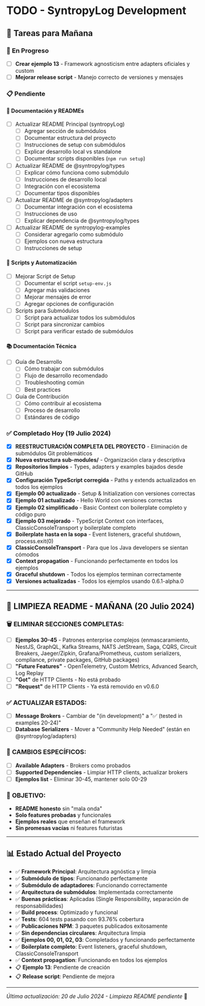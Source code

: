 # TODO - SyntropyLog Development

## 🎯 Tareas para Mañana

### 🚧 En Progreso
- [ ] **Crear ejemplo 13** - Framework agnosticism entre adapters oficiales y custom
- [ ] **Mejorar release script** - Manejo correcto de versiones y mensajes

### 📋 Pendiente

#### 📝 **Documentación y READMEs**
- [ ] Actualizar README Principal (syntropyLog)
  - [ ] Agregar sección de submódulos
  - [ ] Documentar estructura del proyecto
  - [ ] Instrucciones de setup con submódulos
  - [ ] Explicar desarrollo local vs standalone
  - [ ] Documentar scripts disponibles (`npm run setup`)

- [ ] Actualizar README de @syntropylog/types
  - [ ] Explicar cómo funciona como submódulo
  - [ ] Instrucciones de desarrollo local
  - [ ] Integración con el ecosistema
  - [ ] Documentar tipos disponibles

- [ ] Actualizar README de @syntropylog/adapters
  - [ ] Documentar integración con el ecosistema
  - [ ] Instrucciones de uso
  - [ ] Explicar dependencia de @syntropylog/types

- [ ] Actualizar README de syntropylog-examples
  - [ ] Considerar agregarlo como submódulo
  - [ ] Ejemplos con nueva estructura
  - [ ] Instrucciones de setup

#### 🔧 **Scripts y Automatización**
- [ ] Mejorar Script de Setup
  - [ ] Documentar el script `setup-env.js`
  - [ ] Agregar más validaciones
  - [ ] Mejorar mensajes de error
  - [ ] Agregar opciones de configuración

- [ ] Scripts para Submódulos
  - [ ] Script para actualizar todos los submódulos
  - [ ] Script para sincronizar cambios
  - [ ] Script para verificar estado de submódulos

#### 📚 **Documentación Técnica**
- [ ] Guía de Desarrollo
  - [ ] Cómo trabajar con submódulos
  - [ ] Flujo de desarrollo recomendado
  - [ ] Troubleshooting común
  - [ ] Best practices

- [ ] Guía de Contribución
  - [ ] Cómo contribuir al ecosistema
  - [ ] Proceso de desarrollo
  - [ ] Estándares de código

### ✅ Completado Hoy (19 Julio 2024)
- [x] **REESTRUCTURACIÓN COMPLETA DEL PROYECTO** - Eliminación de submódulos Git problemáticos
- [x] **Nueva estructura sub-modules/** - Organización clara y descriptiva
- [x] **Repositorios limpios** - Types, adapters y examples bajados desde GitHub
- [x] **Configuración TypeScript corregida** - Paths y extends actualizados en todos los ejemplos
- [x] **Ejemplo 00 actualizado** - Setup & Initialization con versiones correctas
- [x] **Ejemplo 01 actualizado** - Hello World con versiones correctas
- [x] **Ejemplo 02 simplificado** - Basic Context con boilerplate completo y código puro
- [x] **Ejemplo 03 mejorado** - TypeScript Context con interfaces, ClassicConsoleTransport y boilerplate completo
- [x] **Boilerplate hasta en la sopa** - Event listeners, graceful shutdown, process.exit(0)
- [x] **ClassicConsoleTransport** - Para que los Java developers se sientan cómodos
- [x] **Context propagation** - Funcionando perfectamente en todos los ejemplos
- [x] **Graceful shutdown** - Todos los ejemplos terminan correctamente
- [x] **Versiones actualizadas** - Todos los ejemplos usando 0.6.1-alpha.0

---

## 🧹 LIMPIEZA README - MAÑANA (20 Julio 2024)

### 🗑️ **ELIMINAR SECCIONES COMPLETAS:**
- [ ] **Ejemplos 30-45** - Patrones enterprise complejos (enmascaramiento, NestJS, GraphQL, Kafka Streams, NATS JetStream, Saga, CQRS, Circuit Breakers, Jaeger/Zipkin, Grafana/Prometheus, custom serializers, compliance, private packages, GitHub packages)
- [ ] **"Future Features"** - OpenTelemetry, Custom Metrics, Advanced Search, Log Replay
- [ ] **"Got"** de HTTP Clients - No está probado
- [ ] **"Request"** de HTTP Clients - Ya está removido en v0.6.0

### ✅ **ACTUALIZAR ESTADOS:**
- [ ] **Message Brokers** - Cambiar de "(in development)" a "✅ (tested in examples 20-24)"
- [ ] **Database Serializers** - Mover a "Community Help Needed" (están en @syntropylog/adapters)

### 📝 **CAMBIOS ESPECÍFICOS:**
- [ ] **Available Adapters** - Brokers como probados
- [ ] **Supported Dependencies** - Limpiar HTTP clients, actualizar brokers
- [ ] **Ejemplos list** - Eliminar 30-45, mantener solo 00-29

### 🎯 **OBJETIVO:**
- **README honesto** sin "mala onda"
- **Solo features probadas** y funcionales
- **Ejemplos reales** que enseñan el framework
- **Sin promesas vacías** ni features futuristas

---

## 📊 Estado Actual del Proyecto

- ✅ **Framework Principal**: Arquitectura agnóstica y limpia
- ✅ **Submódulo de tipos**: Funcionando perfectamente
- ✅ **Submódulo de adaptadores**: Funcionando correctamente
- ✅ **Arquitectura de submódulos**: Implementada correctamente
- ✅ **Buenas prácticas**: Aplicadas (Single Responsibility, separación de responsabilidades)
- ✅ **Build process**: Optimizado y funcional
- ✅ **Tests**: 604 tests pasando con 93.76% cobertura
- ✅ **Publicaciones NPM**: 3 paquetes publicados exitosamente
- ✅ **Sin dependencias circulares**: Arquitectura limpia
- ✅ **Ejemplos 00, 01, 02, 03**: Completados y funcionando perfectamente
- ✅ **Boilerplate completo**: Event listeners, graceful shutdown, ClassicConsoleTransport
- ✅ **Context propagation**: Funcionando en todos los ejemplos
- 📋 **Ejemplo 13**: Pendiente de creación
- 📋 **Release script**: Pendiente de mejora

---
*Última actualización: 20 de Julio 2024 - Limpieza README pendiente* 🧹 